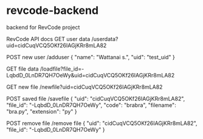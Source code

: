 # revcode-backend
backend for RevCode project

RevCode API docs
GET user data
/userdata?uid=cidCuqVCQ5OKf26IAGjKRr8mLA82

POST new user
/adduser
{
	"name": "Wattanai s.",
	"uid": "test_uid"
}

GET file data
/loadfile?file_id=-LqbdD_0LnDR7QH7OeWy&uid=cidCuqVCQ5OKf26IAGjKRr8mLA82

GET new file
/newfile?uid=cidCuqVCQ5OKf26IAGjKRr8mLA82

POST saved file
/savefile
{
	"uid": "cidCuqVCQ5OKf26IAGjKRr8mLA82",
	"file_id": "-LqbdD_0LnDR7QH7OeWy",
	"code": "brabra", 
	"filename": "bra.py", 
	"extension": "py"
}


POST remove file
/remove file
{
	"uid": "cidCuqVCQ5OKf26IAGjKRr8mLA82",
	"file_id": "-LqbdD_0LnDR7QH7OeWy"
}
